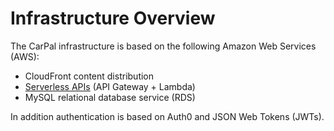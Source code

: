 # Infrastructure Overview

The CarPal infrastructure is based on the following Amazon Web Services (AWS):
- CloudFront content distribution
- [Serverless APIs](https://serverless.com/framework/docs/providers/aws/guide/serverless.yml/) (API Gateway + Lambda)
- MySQL relational database service (RDS)

In addition authentication is based on Auth0 and JSON Web Tokens (JWTs).

